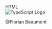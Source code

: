 <div relative w-full h-full>
    <div
        text-5xl absolute top-8 left-8 fw-bold text-gradient-html
        v-motion
        :initial="{ x: -80, opacity: 0}"
        :enter="{ x: 0, opacity: 1, transition: { delay: 0, duration: 1000 } }"
    >
        HTML 
    </div>
    <div w-full h-full flex="~ justify-center items-center">
        <img class="animate-foolishOut" v-motion :initial="{ y: 80, opacity: 0}" :enter="{ y: 0, opacity: 1, transition: { delay: 0, duration: 1000 } }" src="/html.svg" alt="TypeScript Logo" w-40 h-40 />
    </div>
    <div class="animate-twisterInDown" absolute bottom-8 right-8 text="10px" flex="~ items-center justify-start"
        v-motion
        :initial="{ x: 80, opacity: 0}"
        :enter="{ x: 0, opacity: 1, transition: { delay: 0, duration: 1000 } }"
    >
        <p>@Florian Beaumont</p>
        <a 
            href="https://github.com/BFlorian91"
            target="_blank"
            alt="GitHub" 
            title="Open in GitHub" 
            class="text-sm slidev-icon-btn opacity-50 !border-none !hover:text-white"
        >
            <carbon-logo-github />
        </a>
    </div>
</div>